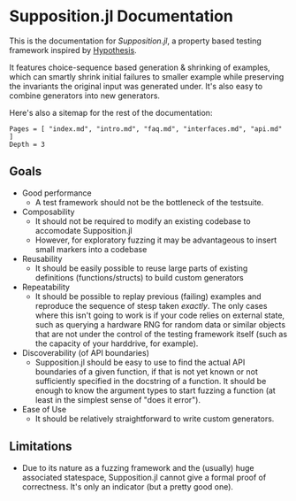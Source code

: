 # Supposition.jl Documentation

This is the documentation for *Supposition.jl*, a property based testing framework inspired by
[Hypothesis]().

It features choice-sequence based generation & shrinking of examples, which can smartly shrink
initial failures to smaller example while preserving the invariants the original input was generated
under. It's also easy to combine generators into new generators.

Here's also a sitemap for the rest of the documentation:

```@contents
Pages = [ "index.md", "intro.md", "faq.md", "interfaces.md", "api.md" ]
Depth = 3
```

## Goals

 * Good performance
   * A test framework should not be the bottleneck of the testsuite.
 * Composability
   * It should not be required to modify an existing codebase to accomodate Supposition.jl
   * However, for exploratory fuzzing it may be advantageous to insert small markers into a codebase
 * Reusability
   * It should be easily possible to reuse large parts of existing definitions (functions/structs) to
     build custom generators
 * Repeatability
   * It should be possible to replay previous (failing) examples and reproduce the sequence of stesp taken
     *exactly*. The only cases where this isn't going to work is if your code relies on external state,
     such as querying a hardware RNG for random data or similar objects that are not under the control of
     the testing framework itself (such as the capacity of your harddrive, for example).
 * Discoverability (of API boundaries)
   * Supposition.jl should be easy to use to find the actual API boundaries of a given function, if that is
     not yet known or not sufficiently specified in the docstring of a function. It should be enough to
     know the argument types to start fuzzing a function (at least in the simplest sense of "does it error").
 * Ease of Use
   * It should be relatively straightforward to write custom generators.

## Limitations

 * Due to its nature as a fuzzing framework and the (usually) huge associated statespace, Supposition.jl
   cannot give a formal proof of correctness. It's only an indicator (but a pretty good one).
